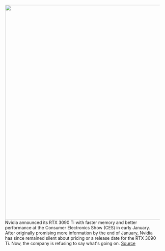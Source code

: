 <img src='https://cdn.vox-cdn.com/thumbor/TAuV7LGczDzSlbhOikAYOTQCZAU=/0x0:1424x800/1200x800/filters:focal(599x287:825x513)/cdn.vox-cdn.com/uploads/chorus_image/image/70506457/85lXfjr.0.png' width='700px' /><br/>
Nvidia announced its RTX 3090 Ti with faster memory and better performance at the Consumer Electronics Show (CES) in early January. After originally promising more information by the end of January, Nvidia has since remained silent about pricing or a release date for the RTX 3090 Ti. Now, the company is refusing to say what's going on.
<a href='https://www.theverge.com/2022/2/14/22932832/nvidia-rtx-3090-ti-delay-issues'> Source <a/>